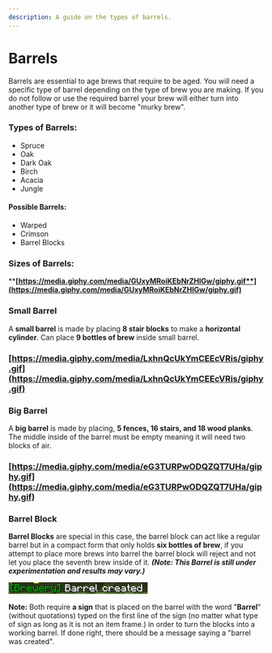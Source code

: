 ```yaml
---
description: A guide on the types of barrels.
---
```


# Barrels

Barrels are essential to age brews that require to be aged. You will need a specific type of barrel depending on the type of brew you are making. If you do not follow or use the required barrel your brew will either turn into another type of brew or it will become "murky brew".&#x20;

### Types of Barrels:

* Spruce
* Oak
* Dark Oak
* Birch
* Acacia&#x20;
* Jungle

#### Possible Barrels:

* Warped&#x20;
* Crimson
* Barrel Blocks

### **Sizes of Barrels:**&#x20;

****[**https://media.giphy.com/media/GUxyMRoiKEbNrZHlGw/giphy.gif**](https://media.giphy.com/media/GUxyMRoiKEbNrZHlGw/giphy.gif)****

### Small Barrel

A **small barrel** is made by placing **8 stair blocks** to make a **horizontal cylinder**. Can place **9 bottles of brew** inside small barrel.

### [https://media.giphy.com/media/LxhnQcUkYmCEEcVRis/giphy.gif](https://media.giphy.com/media/LxhnQcUkYmCEEcVRis/giphy.gif)

### Big Barrel

A **big barrel** is made by placing,  **5 fences, 16 stairs, and 18 wood planks**. The middle inside of the barrel must be empty meaning it will need two blocks of air.

### [https://media.giphy.com/media/eG3TURPwODQZQT7UHa/giphy.gif](https://media.giphy.com/media/eG3TURPwODQZQT7UHa/giphy.gif)

### Barrel Block

**Barrel Blocks** are special in this case, the barrel block can act like a regular barrel but in a compact form that only holds **six bottles of brew**, if you attempt to place more brews into barrel the barrel block will reject and not let you place the seventh brew inside of it. _**(Note: This Barrel is still under experimentation and results may vary.)**_&#x20;

![](<../../../../.gitbook/assets/Screen Shot 2021-03-17 at 11.57.51 AM.png>)

**Note:** Both require **a sign** that is placed on the barrel with the word "**Barrel**" (without quotations) typed on the first line of the sign (no matter what type of sign as long as it is not an item frame.) in order to turn the blocks into a working barrel. If done right, there should be a message saying a "barrel was created".

